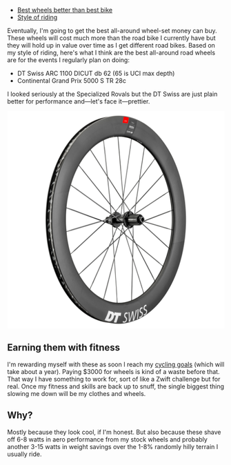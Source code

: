 - [Best wheels better than best bike](Best%20wheels%20better%20than%20best%20bike.md)
- [Style of riding](Style%20of%20riding.md)

Eventually, I'm going to get the best all-around wheel-set money can buy. These wheels will cost much more than the road bike I currently have but they will hold up in value over time as I get different road bikes. Based on my style of riding, here's what I think are the best all-around road wheels are for the events I regularly plan on doing:

- DT Swiss ARC 1100 DICUT db 62 (65 is UCI max depth)
- Continental Grand Prix 5000 S TR 28c

I looked seriously at the Specialized Rovals but the DT Swiss are just plain better for performance and—let's face it—prettier.

![](dtswiss-arc-1100.jpg)
## Earning them with fitness

I'm rewarding myself with these as soon I reach my [cycling goals](Cycling%20goals.md) (which will take about a year). Paying $3000 for wheels is kind of a waste before that. That way I have something to work for, sort of like a Zwift challenge but for real. Once my fitness and skills are back up to snuff, the single biggest thing slowing me down will be my clothes and wheels.

## Why?

Mostly because they look cool, if I'm honest. But also because these shave off 6-8 watts in aero performance from my stock wheels and probably another 3-15 watts in weight savings over the 1-8% randomly hilly terrain I usually ride.



